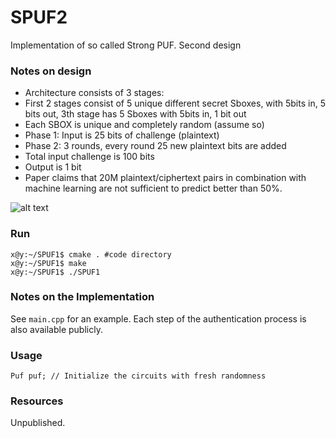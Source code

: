# SPUF2
Implementation of so called Strong PUF. Second design


### Notes on design 
* Architecture consists of 3 stages: 
* First 2 stages consist of 5 unique different secret Sboxes, with 5bits in, 5 bits out, 
3th stage has 5 Sboxes with 5bits in, 1 bit out
* Each SBOX is unique and completely random  (assume so)
* Phase 1: Input is 25 bits of challenge (plaintext)
* Phase 2: 3 rounds, every round 25 new plaintext bits are added
* Total input challenge is 100 bits
* Output is 1 bit
* Paper claims that 20M plaintext/ciphertext pairs in combination with machine learning are not sufficient to predict better than 50%.


![alt text](https://github.com/mahzoun/SPUF2/blob/master/media/design.)
### Run

```
x@y:~/SPUF1$ cmake . #code directory
x@y:~/SPUF1$ make
x@y:~/SPUF1$ ./SPUF1
```

### Notes on the Implementation
See `main.cpp` for an example. Each step of the authentication process is also available publicly. 

### Usage
```
Puf puf; // Initialize the circuits with fresh randomness
```

### Resources
Unpublished. 

